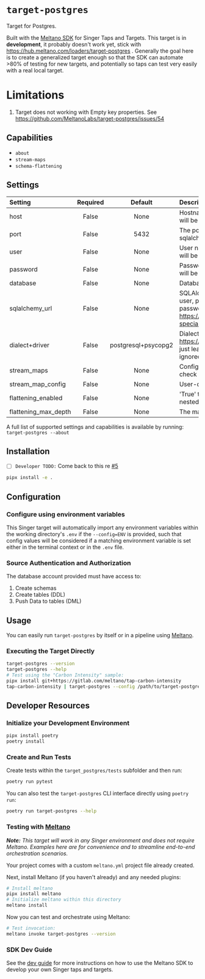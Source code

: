 # `target-postgres`

Target for Postgres.

Built with the [Meltano SDK](https://sdk.meltano.com) for Singer Taps and Targets. This target is in **development**, it probably doesn't work yet, stick with https://hub.meltano.com/loaders/target-postgres . Generally the goal here is to create a generalized target enough so that the SDK can automate >80% of testing for new targets, and potentially so taps can test very easily with a real local target. 

# Limitations
1. Target does not working with Empty key properties. See https://github.com/MeltanoLabs/target-postgres/issues/54 

## Capabilities

* `about`
* `stream-maps`
* `schema-flattening`

## Settings

| Setting             | Required | Default | Description |
|:--------------------|:--------:|:-------:|:------------|
| host                | False    | None    | Hostname for postgres instance. Note if sqlalchemy_url is set this will be ignored. |
| port                | False    | 5432 | The port on which postgres is awaiting connection. Note if sqlalchemy_url is set this will be ignored. |
| user                | False    | None    | User name used to authenticate. Note if sqlalchemy_url is set this will be ignored. |
| password            | False    | None    | Password used to authenticate. Note if sqlalchemy_url is set this will be ignored. |
| database            | False    | None    | Database name. Note if sqlalchemy_url is set this will be ignored. |
| sqlalchemy_url      | False    | None    | SQLAlchemy connection string. This will override using host, user, password, port, dialect. Note that you must esacpe password special characters properly see https://docs.sqlalchemy.org/en/20/core/engines.html#escaping-special-characters-such-as-signs-in-passwords |
| dialect+driver    | False    | postgresql+psycopg2 | Dialect+driver see https://docs.sqlalchemy.org/en/20/core/engines.html. Generally just leave this alone. Note if sqlalchemy_url is set this will be ignored. |
| stream_maps         | False    | None    | Config object for stream maps capability. For more information check out [Stream Maps](https://sdk.meltano.com/en/latest/stream_maps.html). |
| stream_map_config   | False    | None    | User-defined config values to be used within map expressions. |
| flattening_enabled  | False    | None    | 'True' to enable schema flattening and automatically expand nested properties. |
| flattening_max_depth| False    | None    | The max depth to flatten schemas. |

A full list of supported settings and capabilities is available by running: `target-postgres --about`

## Installation

- [ ] `Developer TODO:` Come back to this re [#5](https://github.com/MeltanoLabs/target-postgres/issues/5)

```bash
pipx install -e .
```

## Configuration

### Configure using environment variables

This Singer target will automatically import any environment variables within the working directory's
`.env` if the `--config=ENV` is provided, such that config values will be considered if a matching
environment variable is set either in the terminal context or in the `.env` file.

### Source Authentication and Authorization

The database account provided must have access to:
1. Create schemas 
1. Create tables (DDL)
1. Push Data to tables (DML)

## Usage

You can easily run `target-postgres` by itself or in a pipeline using [Meltano](https://meltano.com/).

### Executing the Target Directly

```bash
target-postgres --version
target-postgres --help
# Test using the "Carbon Intensity" sample:
pipx install git+https://gitlab.com/meltano/tap-carbon-intensity
tap-carbon-intensity | target-postgres --config /path/to/target-postgres-config.json
```

## Developer Resources

### Initialize your Development Environment

```bash
pipx install poetry
poetry install
```

### Create and Run Tests

Create tests within the `target_postgres/tests` subfolder and
  then run:

```bash
poetry run pytest
```

You can also test the `target-postgres` CLI interface directly using `poetry run`:

```bash
poetry run target-postgres --help
```

### Testing with [Meltano](https://meltano.com/)

_**Note:** This target will work in any Singer environment and does not require Meltano.
Examples here are for convenience and to streamline end-to-end orchestration scenarios._

Your project comes with a custom `meltano.yml` project file already created. 

Next, install Meltano (if you haven't already) and any needed plugins:

```bash
# Install meltano
pipx install meltano
# Initialize meltano within this directory
meltano install
```

Now you can test and orchestrate using Meltano:

```bash
# Test invocation:
meltano invoke target-postgres --version
```

### SDK Dev Guide

See the [dev guide](https://sdk.meltano.com/en/latest/dev_guide.html) for more instructions on how to use the Meltano SDK to
develop your own Singer taps and targets.
